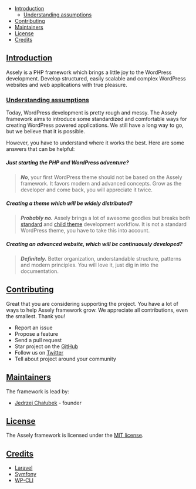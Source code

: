 - [Introduction](#introduction)
    + [Understanding assumptions](#understanding-assumptions)
- [Contributing](#contributing)
- [Maintainers](#maintainers)
- [License](#license)
- [Credits](#credits)


<a name="introduction"></a>
## [Introduction](#introduction)

Assely is a PHP framework which brings a little joy to the WordPress development. Develop structured, easily scalable and complex WordPress websites and web applications with true pleasure.

<a name="understanding-assumptions"></a>
### [Understanding assumptions](#understanding-assumptions)

Today, WordPress development is pretty rough and messy. The Assely framework aims to introduce some standardized and comfortable ways for creating WordPress powered applications. We still have a long way to go, but we believe that it is possible.

However, you have to understand where it works the best. Here are some answers that can be helpful:

##### Just starting the PHP and WordPress adventure?

> ***No***, your first WordPress theme should not be based on the Assely framework. It favors modern and advanced concepts. Grow as the developer and come back, you will appreciate it twice.

##### Creating a theme which will be widely distributed?

> ***Probably no.*** Assely brings a lot of awesome goodies but breaks both [standard](https://codex.wordpress.org/Theme_Development) and [child theme](https://codex.wordpress.org/Child_Themes) development workflow. It is not a standard WordPress theme, you have to take this into account.

##### Creating an advanced website, which will be continuously developed?

> ***Definitely.*** Better organization, understandable structure, patterns and modern principles. You will love it, just dig in into the documentation.

<a name="contributing"></a>
## [Contributing](#contributing)

Great that you are considering supporting the project. You have a lot of ways to help Assely framework grow. We appreciate all contributions, even the smallest. Thank you!

- Report an issue
- Propose a feature
- Send a pull request
- Star project on the [GitHub](https://github.com/assely)
- Follow us on [Twitter](https://twitter.com/asselywp)
- Tell about project around your community

<a name="maintainers"></a>
## [Maintainers](#maintainers)

The framework is lead by:
- [Jędrzej Chałubek](http://jedrzejchalubek.com) - founder

<a name="license"></a>
## [License](#license)

The Assely framework is licensed under the [MIT license](http://opensource.org/licenses/MIT).

<a name="credits"></a>
## [Credits](#credits)

- [Laravel](https://laravel.com)
- [Symfony](https://symfony.com)
- [WP-CLI](https://wp-cli.com)